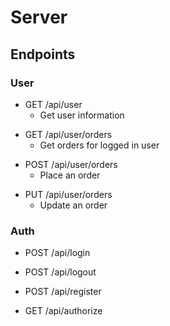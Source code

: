# Server

## Endpoints

### User

- GET /api/user
  <!-- TODO -->
  - Get user information

<!-- TODO -->
- GET /api/user/orders
  - Get orders for logged in user
<!-- TODO -->
- POST /api/user/orders
  - Place an order
<!-- TODO -->
- PUT /api/user/orders
  - Update an order
  

### Auth
<!-- TODO -->
- POST /api/login
<!-- TODO -->
- POST /api/logout
<!-- TODO -->
- POST /api/register
<!-- TODO -->
- GET /api/authorize
